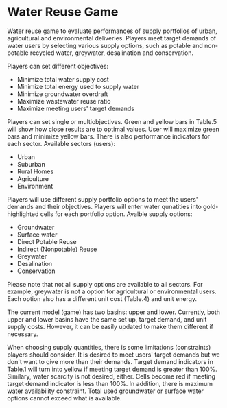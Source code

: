 # Water Reuse Game
Water reuse game to evaluate performances of supply portfolios of urban, agricultural and environmental deliveries. Players meet target demands of water users by selecting various supply options, such as potable and non-potable recycled water, greywater, desalination and conservation.

Players can set different objectives:
* Minimize total water supply cost
* Minimize total energy used to supply water
* Minimize groundwater overdraft
* Maximize wastewater reuse ratio
* Maximize meeting users' target demands
 
Players can set single or multiobjectives. Green and yellow bars in Table.5 will show how close results are to optimal values. User will maximize green bars and minimize yellow bars. There is also performance indicators for each sector. Available sectors (users):
* Urban
* Suburban
* Rural Homes
* Agriculture
* Environment
 
Players will use different supply portfolio options to meet the users' demands and their objectives. Players will enter water qunatities into gold-highlighted cells for each portfolio option. Avalble supply options:
* Groundwater
* Surface water
* Direct Potable Reuse
* Indirect (Nonpotable) Reuse
* Greywater
* Desalination
* Conservation
 
Please note that not all supply options are available to all sectors. For example, greywater is not a option for agricultural or environmental users. Each option also has a different unit cost (Table.4) and unit energy.

The current model (game) has two basins: upper and lower. Currently, both upper and lower basins have the same set up, target demand, and unit supply costs. However, it can be easily updated to make them different if necessary.

When choosing supply quantities, there is some limitations (constraints) players should consider. It is desired to meet users' target demands but we don't want to give more than their demands. Target demand indicators in Table.1 will turn into yellow if meeting target demand is greater than 100%. Similary, water scarcity is not desired, either. Cells become red if meeting target demand indicator is less than 100%. In addition, there is maximum water availability constraint. Total used groundwater or surface water options cannot exceed what is available.
